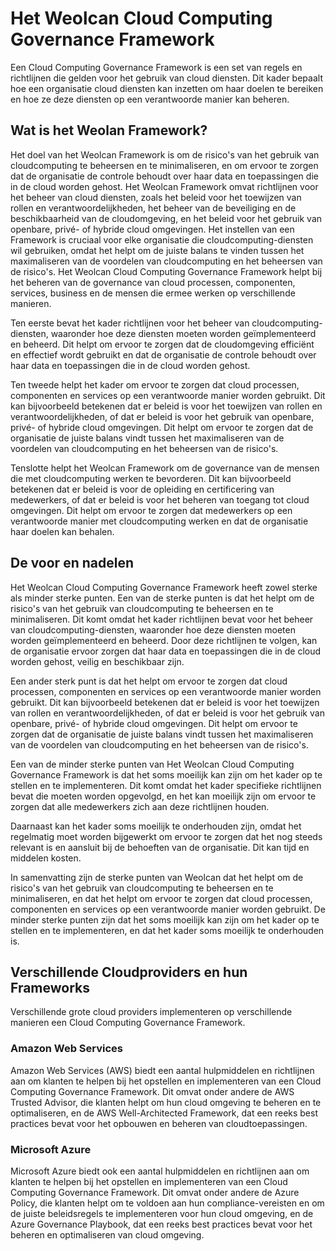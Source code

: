# Het Weolcan Cloud Computing Governance Framework
Een Cloud Computing Governance Framework is een set van regels en richtlijnen die gelden voor het gebruik van cloud diensten. Dit kader bepaalt hoe een organisatie cloud diensten kan inzetten om haar doelen te bereiken en hoe ze deze diensten op een verantwoorde manier kan beheren.

## Wat is het Weolan Framework?
Het doel van het Weolcan Framework is om de risico's van het gebruik van cloudcomputing te beheersen en te minimaliseren, en om ervoor te zorgen dat de organisatie de controle behoudt over haar data en toepassingen die in de cloud worden gehost. Het Weolcan Framework omvat richtlijnen voor het beheer van cloud diensten, zoals het beleid voor het toewijzen van rollen en verantwoordelijkheden, het beheer van de beveiliging en de beschikbaarheid van de cloudomgeving, en het beleid voor het gebruik van openbare, privé- of hybride cloud omgevingen. Het instellen van een Framework is cruciaal voor elke organisatie die cloudcomputing-diensten wil gebruiken, omdat het helpt om de juiste balans te vinden tussen het maximaliseren van de voordelen van cloudcomputing en het beheersen van de risico's. Het Weolcan Cloud Computing Governance Framework helpt bij het beheren van de governance van cloud processen, componenten, services, business en de mensen die ermee werken op verschillende manieren.  

Ten eerste bevat het kader richtlijnen voor het beheer van cloudcomputing-diensten, waaronder hoe deze diensten moeten worden geïmplementeerd en beheerd. Dit helpt om ervoor te zorgen dat de cloudomgeving efficiënt en effectief wordt gebruikt en dat de organisatie de controle behoudt over haar data en toepassingen die in de cloud worden gehost.  

Ten tweede helpt het kader om ervoor te zorgen dat cloud processen, componenten en services op een verantwoorde manier worden gebruikt. Dit kan bijvoorbeeld betekenen dat er beleid is voor het toewijzen van rollen en verantwoordelijkheden, of dat er beleid is voor het gebruik van openbare, privé- of hybride cloud omgevingen. Dit helpt om ervoor te zorgen dat de organisatie de juiste balans vindt tussen het maximaliseren van de voordelen van cloudcomputing en het beheersen van de risico's.  

Tenslotte helpt het Weolcan Framework om de governance van de mensen die met cloudcomputing werken te bevorderen. Dit kan bijvoorbeeld betekenen dat er beleid is voor de opleiding en certificering van medewerkers, of dat er beleid is voor het beheren van toegang tot cloud omgevingen. Dit helpt om ervoor te zorgen dat medewerkers op een verantwoorde manier met cloudcomputing werken en dat de organisatie haar doelen kan behalen.

## De voor en nadelen
Het Weolcan Cloud Computing Governance Framework heeft zowel sterke als minder sterke punten.
Een van de sterke punten is dat het helpt om de risico's van het gebruik van cloudcomputing te beheersen en te minimaliseren. Dit komt omdat het kader richtlijnen bevat voor het beheer van cloudcomputing-diensten, waaronder hoe deze diensten moeten worden geïmplementeerd en beheerd. Door deze richtlijnen te volgen, kan de organisatie ervoor zorgen dat haar data en toepassingen die in de cloud worden gehost, veilig en beschikbaar zijn.  

Een ander sterk punt is dat het helpt om ervoor te zorgen dat cloud processen, componenten en services op een verantwoorde manier worden gebruikt. Dit kan bijvoorbeeld betekenen dat er beleid is voor het toewijzen van rollen en verantwoordelijkheden, of dat er beleid is voor het gebruik van openbare, privé- of hybride cloud omgevingen. Dit helpt om ervoor te zorgen dat de organisatie de juiste balans vindt tussen het maximaliseren van de voordelen van cloudcomputing en het beheersen van de risico's.  

Een van de minder sterke punten van Het Weolcan Cloud Computing Governance Framework is dat het soms moeilijk kan zijn om het kader op te stellen en te implementeren. Dit komt omdat het kader specifieke richtlijnen bevat die moeten worden opgevolgd, en het kan moeilijk zijn om ervoor te zorgen dat alle medewerkers zich aan deze richtlijnen houden.  

Daarnaast kan het kader soms moeilijk te onderhouden zijn, omdat het regelmatig moet worden bijgewerkt om ervoor te zorgen dat het nog steeds relevant is en aansluit bij de behoeften van de organisatie. Dit kan tijd en middelen kosten.  

In samenvatting zijn de sterke punten van Weolcan dat het helpt om de risico's van het gebruik van cloudcomputing te beheersen en te minimaliseren, en dat het helpt om ervoor te zorgen dat cloud processen, componenten en services op een verantwoorde manier worden gebruikt. De minder sterke punten zijn dat het soms moeilijk kan zijn om het kader op te stellen en te implementeren, en dat het kader soms moeilijk te onderhouden is.

## Verschillende Cloudproviders en hun Frameworks
Verschillende grote cloud providers implementeren op verschillende manieren een Cloud Computing Governance Framework.  

### Amazon Web Services
Amazon Web Services (AWS) biedt een aantal hulpmiddelen en richtlijnen aan om klanten te helpen bij het opstellen en implementeren van een Cloud Computing Governance Framework. Dit omvat onder andere de AWS Trusted Advisor, die klanten helpt om hun cloud omgeving te beheren en te optimaliseren, en de AWS Well-Architected Framework, dat een reeks best practices bevat voor het opbouwen en beheren van cloudtoepassingen.  

### Microsoft Azure
Microsoft Azure biedt ook een aantal hulpmiddelen en richtlijnen aan om klanten te helpen bij het opstellen en implementeren van een Cloud Computing Governance Framework. Dit omvat onder andere de Azure Policy, die klanten helpt om te voldoen aan hun compliance-vereisten en om de juiste beleidsregels te implementeren voor hun cloud omgeving, en de Azure Governance Playbook, dat een reeks best practices bevat voor het beheren en optimaliseren van cloud omgeving.

